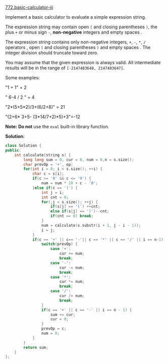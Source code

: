 [772.basic-calculator-iii](https://leetcode.com/problems/basic-calculator-iii/)  

Implement a basic calculator to evaluate a simple expression string.

The expression string may contain open `(` and closing parentheses `)`, the plus `+` or minus sign `-`, **non-negative** integers and empty spaces .

The expression string contains only non-negative integers, `+`, `-`, `*`, `/` operators , open `(` and closing parentheses `)` and empty spaces . The integer division should truncate toward zero.

You may assume that the given expression is always valid. All intermediate results will be in the range of `[-2147483648, 2147483647]`.

Some examples:

  
"1 + 1" = 2
  
" 6-4 / 2 " = 4
  
"2\*(5+5\*2)/3+(6/2+8)" = 21
  
"(2+6\* 3+5- (3\*14/7+2)\*5)+3"=-12
  

**Note:** **Do not** use the `eval` built-in library function.  



**Solution:**  

```cpp
class Solution {
public:
    int calculate(string s) {
        long long sum = 0, cur = 0, num = 0,n = s.size();
        char prevOp = '+', op;
        for(int i = 0; i < s.size(); ++i) {
            char c = s[i];
            if(c >= '0' && c <= '9') {
                num = num * 10 + c - '0';
            }else if(c == '(') {
                int j = i;
                int cnt = 0;
                for(;j < s.size(); ++j) {
                    if(s[j] == '(') ++cnt;
                    else if(s[j] == ')')--cnt;
                    if(cnt == 0) break;
                }
                num = calculate(s.substr(i + 1, j - i - 1));
                i = j;
            }
            if(c == '+' || c== '-'|| c == '*' || c == '/' || i == n-1) {
                switch(prevOp) {
                    case '+':
                        cur += num;
                        break;
                    case '-':
                        cur -= num;
                        break;
                    case '*':
                        cur *= num;
                        break;
                    case '/':
                        cur /= num;
                        break;
                }
                if(c == '+' || c == '-' || i == n - 1) {
                    sum += cur;
                    cur = 0;
                }
                prevOp = c;
                num = 0;
            }
        }
        return sum;
    }
};
```
      